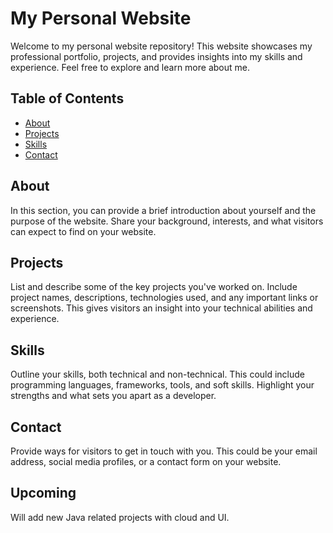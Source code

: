 # My Personal Website

Welcome to my personal website repository! This website showcases my professional portfolio, projects, and provides insights into my skills and experience. Feel free to explore and learn more about me.

## Table of Contents

- [About](#about)
- [Projects](#projects)
- [Skills](#skills)
- [Contact](#contact)

## About

In this section, you can provide a brief introduction about yourself and the purpose of the website. Share your background, interests, and what visitors can expect to find on your website.

## Projects

List and describe some of the key projects you've worked on. Include project names, descriptions, technologies used, and any important links or screenshots. This gives visitors an insight into your technical abilities and experience.

## Skills

Outline your skills, both technical and non-technical. This could include programming languages, frameworks, tools, and soft skills. Highlight your strengths and what sets you apart as a developer.

## Contact

Provide ways for visitors to get in touch with you. This could be your email address, social media profiles, or a contact form on your website.

## Upcoming

Will add new Java related projects with cloud and UI.
